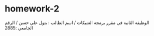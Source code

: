 # homework-2
الوظيفة الثانية في مقرر برمجة الشبكات / اسم الطالب : بتول علي حسن / الرقم الجامعي :2885
